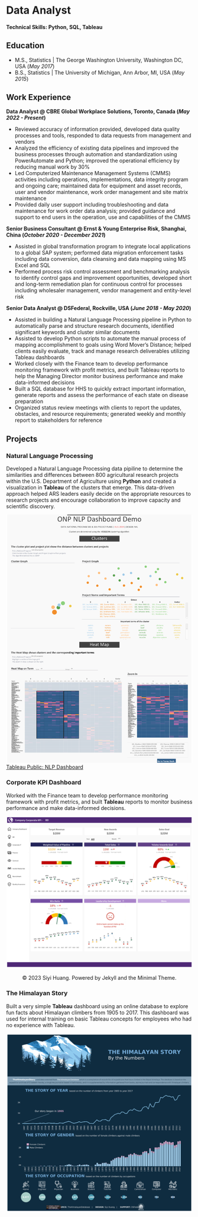 # Data Analyst

#### Technical Skills: Python, SQL, Tableau

## Education					       		
- M.S., Statistics	| The George Washington University, Washington DC, USA (_May 2017_)	 			        		
- B.S., Statistics | The University of Michigan, Ann Arbor, MI, USA (_May 2015_)

## Work Experience
**Data Analyst @ CBRE Global Workplace Solutions, Toronto, Canada (_May 2022 - Present_)**
- Reviewed accuracy of information provided, developed data quality processes and tools, responded to data requests from management and vendors
- Analyzed the efficiency of existing data pipelines and improved the business processes through automation and standardization using PowerAutomate and Python; improved the operational efficiency by reducing manual work by 30%
- Led Computerized Maintenance Management Systems (CMMS) activities including operations, implementations, data integrity program and ongoing care; maintained data for equipment and asset records, user and vendor maintenance, work order management and site matrix maintenance
- Provided daily user support including troubleshooting and data maintenance for work order data analysis; provided guidance and support to end users in the operation, use and capabilities of the CMMS

**Senior Business Consultant @ Ernst & Young Enterprise Risk, Shanghai, China (_October 2020 - December 2021_)**
- Assisted in global transformation program to integrate local applications to a global SAP system; performed data migration enforcement tasks including data conversion, data cleansing and data mapping using MS Excel and SQL
- Performed process risk control assessment and benchmarking analysis to identify control gaps and improvement opportunities, developed short and long-term remediation plan for continuous control for processes including wholesaler management, vendor management and entity-level risk

**Senior Data Analyst @ DSFederal, Rockville, USA (_June 2018 - May 2020_)**
- Assisted in building a Natural Language Processing pipeline in Python to automatically parse and structure research documents, identified significant keywords and cluster similar documents 
- Assisted to develop Python scripts to automate the manual process of mapping accomplishment to goals using Word Mover’s Distance; helped clients easily evaluate, track and manage research deliverables utilizing Tableau dashboards
- Worked closely with the Finance team to develop performance monitoring framework with profit metrics, and built Tableau reports to help the Managing Director monitor business performance and make data-informed decisions
- Built a SQL database for HHS to quickly extract important information, generate reports and assess the performance of each state on disease preparation
- Organized status review meetings with clients to report the updates, obstacles, and resource requirements; generated weekly and monthly report to stakeholders for reference

## Projects
### Natural Language Processing
Developed a Natural Language Processing data pipiline to determine the similarities and differences between 800 agricultural research projects within the U.S. Department of Agriculture using **Python** and created a visualization in **Tableau** of the clusters that emerge. This data-driven approach helped ARS leaders easily decide on the appropriate resources to research projects and encourage collaboration to improve capacity and scientific discovery. 

![ARS NLP Dashboard](/images/NLP_Dashboard_upper.png)
[Tableau Public: NLP Dashboard](https://public.tableau.com/app/profile/siyi.huang1992/viz/ONPProjectDashboard-05262020/MainDashboard)

### Corporate KPI Dashboard
Worked with the Finance team to develop performance monitoring framework with profit metrics, and built **Tableau** reports to monitor business performance and make data-informed decisions.

![Corporate KPI Dashboard](/images/KPI_Dashboard.png)

<center>© 2023 Siyi Huang. Powered by Jekyll and the Minimal Theme.</center>

### The Himalayan Story
Built a very simple **Tableau** dashboard using an online database to explore fun facts about Himalayan climbers from 1905 to 2017. This dashboard was used for internal training on basic Tableau concepts for employees who had no experience with Tableau.

![TheHimalayanStory Dashboard](/images/TheHimalayanStory_Dashboard.png)
